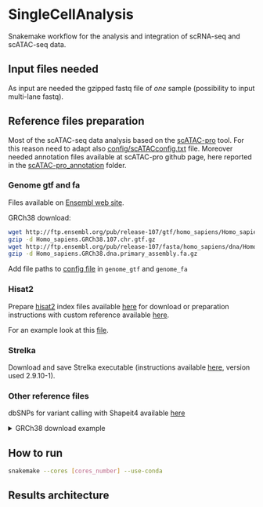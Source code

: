 # SingleCellAnalysis

Snakemake workflow for the analysis and integration of scRNA-seq and scATAC-seq data.

## Input files needed

As input are needed the gzipped fastq file of *one* sample (possibility to input multi-lane fastq). 

## Reference files preparation

Most of the scATAC-seq data analysis based on the [scATAC-pro](https://github.com/wbaopaul/scATAC-pro) tool. 
For this reason need to adapt also [config/scATACconfig.txt](config/scATACconfig.txt) file. Moreover needed annotation files available at scATAC-pro github page, here reported in the [scATAC-pro_annotation](scATAC-pro_annotation) folder.

### Genome gtf and fa
Files available on [Ensembl web site](https://www.ensembl.org/Homo_sapiens/Info/Index).

GRCh38 download:

```bash 
wget http://ftp.ensembl.org/pub/release-107/gtf/homo_sapiens/Homo_sapiens.GRCh38.107.chr.gtf.gz
gzip -d Homo_sapiens.GRCh38.107.chr.gtf.gz
wget http://ftp.ensembl.org/pub/release-107/fasta/homo_sapiens/dna/Homo_sapiens.GRCh38.dna.primary_assembly.fa.gz
gzip -d Homo_sapiens.GRCh38.dna.primary_assembly.fa.gz
```
Add file paths to [config file](config/config.yaml) in `genome_gtf` and `genome_fa`

### Hisat2
Prepare [hisat2](https://www.nature.com/articles/s41587-019-0201-4) index files available [here](http://daehwankimlab.github.io/hisat2/download/) for download or preparation instructions with custom reference available [here](http://daehwankimlab.github.io/hisat2/howto/#build-hgfm-index-with-snps-and-transcripts). 

For an example look at this [file](hisat_indexes.sh).

### Strelka

Download and save Strelka executable (instructions available [here](https://github.com/Illumina/strelka/blob/v2.9.x/docs/userGuide/quickStart.md#strelka-quick-start), version used 2.9.10-1).

### Other reference files 

dbSNPs for variant calling with Shapeit4 available [here]()


<details><summary>GRCh38 download example </summary>
<p> 

```bash 
for i in {1..22} X;do wget http://ftp.1000genomes.ebi.ac.uk/vol1/ftp/data_collections/1000G_2504_high_coverage/working/20220422_3202_phased_SNV_INDEL_SV/1kGP_high_coverage_Illumina.chr$i.filtered.SNV_INDEL_SV_phased_panel.vcf.gz; done

for i in {1..22} X; do wget http://ftp.1000genomes.ebi.ac.uk/vol1/ftp/data_collections/1000G_2504_high_coverage/working/20220422_3202_phased_SNV_INDEL_SV/1kGP_high_coverage_Illumina.chr$i.filtered.SNV_INDEL_SV_phased_panel.vcf.gz.tbi; done
```

</p>
</details>

## How to run

```bash
snakemake --cores [cores_number] --use-conda
```

## Results architecture

